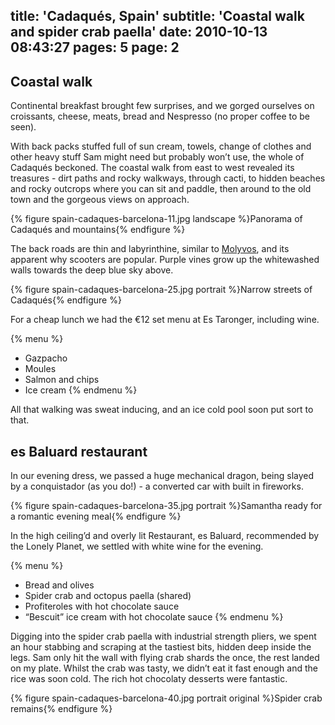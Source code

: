 title: 'Cadaqués, Spain'
subtitle: 'Coastal walk and spider crab paella'
date: 2010-10-13 08:43:27
pages: 5
page: 2
---

## Coastal walk

Continental breakfast brought few surprises, and we gorged ourselves on croissants, cheese, meats, bread and Nespresso (no proper coffee to be seen).

With back packs stuffed full of sun cream, towels, change of clothes and other heavy stuff Sam might need but probably won’t use, the whole of Cadaqués beckoned. The coastal walk from east to west revealed its treasures - dirt paths and rocky walkways, through cacti, to hidden beaches and rocky outcrops where you can sit and paddle, then around to the old town and the gorgeous views on approach.

{% figure spain-cadaques-barcelona-11.jpg landscape %}Panorama of Cadaqués and mountains{% endfigure %}

The back roads are thin and labyrinthine, similar to [Molyvos](/2008/09/two-weeks-in-molyvos-in-lesbos-greece/), and its apparent why scooters are popular. Purple vines grow up the whitewashed walls towards the deep blue sky above.

{% figure spain-cadaques-barcelona-25.jpg portrait %}Narrow streets of Cadaqués{% endfigure %}

For a cheap lunch we had the €12 set menu at Es Taronger, including wine.

{% menu %}
* Gazpacho
* Moules
* Salmon and chips
* Ice cream
{% endmenu %}

All that walking was sweat inducing, and an ice cold pool soon put sort to that.

## es Baluard restaurant

In our evening dress, we passed a huge mechanical dragon, being slayed by a conquistador (as you do!) - a converted car with built in fireworks.

{% figure spain-cadaques-barcelona-35.jpg portrait %}Samantha ready for a romantic evening meal{% endfigure %}

In the high ceiling’d and overly lit Restaurant, es Baluard, recommended by the Lonely Planet, we settled with white wine for the evening.

{% menu %}
* Bread and olives
* Spider crab and octopus paella (shared)
* Profiteroles with hot chocolate sauce
* “Bescuit” ice cream with hot chocolate sauce
{% endmenu %}

Digging into the spider crab paella with industrial strength pliers, we spent an hour stabbing and scraping at the tastiest bits, hidden deep inside the legs. Sam only hit the wall with flying crab shards the once, the rest landed on my plate. Whilst the crab was tasty, we didn’t eat it fast enough and the rice was soon cold. The rich hot chocolaty desserts were fantastic.

{% figure spain-cadaques-barcelona-40.jpg portrait original %}Spider crab remains{% endfigure %}
